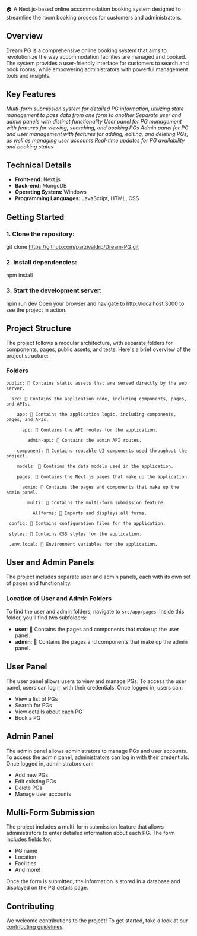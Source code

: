 
🏠 A Next.js-based online accommodation booking system designed to streamline the room booking process for customers and administrators.

**Overview**
-----------

Dream PG is a comprehensive online booking system that aims to revolutionize the way accommodation facilities are managed and booked. The system provides a user-friendly interface for customers to search and book rooms, while empowering administrators with powerful management tools and insights.

**Key Features**
---------------

*Multi-form submission system for detailed PG information, utilizing state management to pass data from one form to another*
*Separate user and admin panels with distinct functionality*
*User panel for PG management with features for viewing, searching, and booking PGs*
*Admin panel for PG and user management with features for adding, editing, and deleting PGs, as well as managing user accounts*
*Real-time updates for PG availability and booking status*

**Technical Details**
-------------------

* **Front-end:** Next.js
* **Back-end:** MongoDB
* **Operating System:** Windows
* **Programming Languages:** JavaScript, HTML, CSS

**Getting Started**
-----------------

### 1. Clone the repository:


git clone https://github.com/parzivaldrp/Dream-PG.git

### 2. Install dependencies:

npm install

### 3. Start the development server:

npm run dev
Open your browser and navigate to http://localhost:3000 to see the project in action.

**Project Structure**
---------------------

The project follows a modular architecture, with separate folders for components, pages, public assets, and tests. Here's a brief overview of the project structure:

### Folders

    public: 📂 Contains static assets that are served directly by the web server.
    
      src: 📂 Contains the application code, including components, pages, and APIs.
    
        app: 📂 Contains the application logic, including components, pages, and APIs.
    
          api: 📂 Contains the API routes for the application.
    
            admin-api: 📂 Contains the admin API routes.
    
        component: 📂 Contains reusable UI components used throughout the project.
    
        models: 📂 Contains the data models used in the application.
    
        pages: 📂 Contains the Next.js pages that make up the application.
    
          admin: 👮 Contains the pages and components that make up the admin panel.
    
            multi: 📂 Contains the multi-form submission feature.
    
              Allforms: 📂 Imports and displays all forms.
    
     config: 📂 Contains configuration files for the application.
    
     styles: 📂 Contains CSS styles for the application.
    
     .env.local: 📜 Environment variables for the application.


**User and Admin Panels**
-------------------------

The project includes separate user and admin panels, each with its own set of pages and functionality.

### Location of User and Admin Folders

To find the user and admin folders, navigate to `src/app/pages`. Inside this folder, you'll find two subfolders:

* **user**: 👥 Contains the pages and components that make up the user panel.
* **admin**: 👮 Contains the pages and components that make up the admin panel.

**User Panel**
-------------

The user panel allows users to view and manage PGs. To access the user panel, users can log in with their credentials. Once logged in, users can:

* View a list of PGs
* Search for PGs
* View details about each PG
* Book a PG


**Admin Panel**
-------------

The admin panel allows administrators to manage PGs and user accounts. To access the admin panel, administrators can log in with their credentials. Once logged in, administrators can:

* Add new PGs
* Edit existing PGs
* Delete PGs
* Manage user accounts

**Multi-Form Submission**
---------------------

The project includes a multi-form submission feature that allows administrators to enter detailed information about each PG. The form includes fields for:

* PG name
* Location
* Facilities
* And more!

Once the form is submitted, the information is stored in a database and displayed on the PG details page.

**Contributing**
--------------

We welcome contributions to the project! To get started, take a look at our [contributing guidelines](CONTRIBUTING.md).

  
